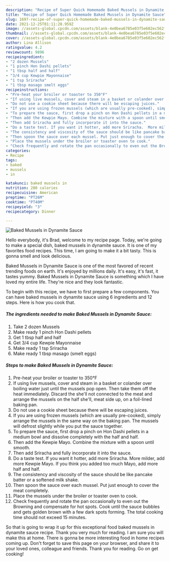 ```yaml
---
description: "Recipe of Super Quick Homemade Baked Mussels in Dynamite Sauce"
title: "Recipe of Super Quick Homemade Baked Mussels in Dynamite Sauce"
slug: 1697-recipe-of-super-quick-homemade-baked-mussels-in-dynamite-sauce
date: 2021-12-25T01:11:28.959Z
image: //assets-global.cpcdn.com/assets/blank-4e0bea6785e03f5e602ec562f230caae08da540cada707380b4fe1bbebba43da.png
thumbnail: //assets-global.cpcdn.com/assets/blank-4e0bea6785e03f5e602ec562f230caae08da540cada707380b4fe1bbebba43da.png
cover: //assets-global.cpcdn.com/assets/blank-4e0bea6785e03f5e602ec562f230caae08da540cada707380b4fe1bbebba43da.png
author: Lina Allison
ratingvalue: 4.2
reviewcount: 9896
recipeingredient:
- "2 dozen Mussels"
- "1 pinch Hon Dashi pellets"
- "1 tbsp half and half"
- "3/4 cup Kewpie Mayonnaise"
- "1 tsp Sriracha"
- "1 tbsp masago smelt eggs"
recipeinstructions:
- "Pre-heat your broiler or toaster to 350°F"
- "If using live mussels, cover and steam in a basket or colander over boiling water just until the mussels pop open. Then take them off the heat immediately. Discard the she&#39;ll not connected to the meat and arrange the mussels on the half she&#39;ll, meat side up, on a foil-lined baking pan."
- "Do not use a cookie sheet because there will be escaping juices."
- "If you are using frozen mussels (which are usually pre-cooked), simply arrange the mussels in the same way on the baking pan. The mussels will defrost slightly while you put the sauce together."
- "To prepare the sauce, first drop a pinch on Hon Dashi pellets in a medium bowl and dissolve completely with the half and half."
- "Then add the Kewpie Mayo. Combine the mixture with a spoon until smooth."
- "Then add Sriracha and fully incorporate it into the sauce."
- "Do a taste test. If you want it hotter, add more Sriracha.  More milder, add more Kewpie Mayo. If you think you added too much Mayo, add more half and half."
- "The consistency and viscosity of the sauce should be like pancake batter or a softened milk shake."
- "Then spoon the sauce over each mussel. Put just enough to cover the meat completely."
- "Place the mussels under the broiler or toaster oven to cook."
- "Check frequently and rotate the pan occasionally to even out the Browning and compensate for hot spots. Cook until the sauce bubbles and gets golden brown with a few dark spots forming. The total cooking time should not exceed 15 minutes."
categories:
- Recipe
tags:
- baked
- mussels
- in

katakunci: baked mussels in 
nutrition: 280 calories
recipecuisine: American
preptime: "PT26M"
cooktime: "PT40M"
recipeyield: "3"
recipecategory: Dinner

---
```



![Baked Mussels in Dynamite Sauce](//assets-global.cpcdn.com/assets/blank-4e0bea6785e03f5e602ec562f230caae08da540cada707380b4fe1bbebba43da.png)

Hello everybody, it's Brad, welcome to my recipe page. Today, we're going to make a special dish, baked mussels in dynamite sauce. It is one of my favorites food recipes. This time, I am going to make it a bit tasty. This is gonna smell and look delicious.



Baked Mussels in Dynamite Sauce is one of the most favored of recent trending foods on earth. It's enjoyed by millions daily. It's easy, it's fast, it tastes yummy. Baked Mussels in Dynamite Sauce is something which I have loved my entire life. They're nice and they look fantastic.


To begin with this recipe, we have to first prepare a few components. You can have baked mussels in dynamite sauce using 6 ingredients and 12 steps. Here is how you cook that.

<!--inarticleads1-->

##### The ingredients needed to make Baked Mussels in Dynamite Sauce:

1. Take 2 dozen Mussels
1. Make ready 1 pinch Hon Dashi pellets
1. Get 1 tbsp half and half
1. Get 3/4 cup Kewpie Mayonnaise
1. Make ready 1 tsp Sriracha
1. Make ready 1 tbsp masago (smelt eggs)




<!--inarticleads2-->

##### Steps to make Baked Mussels in Dynamite Sauce:

1. Pre-heat your broiler or toaster to 350°F
1. If using live mussels, cover and steam in a basket or colander over boiling water just until the mussels pop open. Then take them off the heat immediately. Discard the she&#39;ll not connected to the meat and arrange the mussels on the half she&#39;ll, meat side up, on a foil-lined baking pan.
1. Do not use a cookie sheet because there will be escaping juices.
1. If you are using frozen mussels (which are usually pre-cooked), simply arrange the mussels in the same way on the baking pan. The mussels will defrost slightly while you put the sauce together.
1. To prepare the sauce, first drop a pinch on Hon Dashi pellets in a medium bowl and dissolve completely with the half and half.
1. Then add the Kewpie Mayo. Combine the mixture with a spoon until smooth.
1. Then add Sriracha and fully incorporate it into the sauce.
1. Do a taste test. If you want it hotter, add more Sriracha.  More milder, add more Kewpie Mayo. If you think you added too much Mayo, add more half and half.
1. The consistency and viscosity of the sauce should be like pancake batter or a softened milk shake.
1. Then spoon the sauce over each mussel. Put just enough to cover the meat completely.
1. Place the mussels under the broiler or toaster oven to cook.
1. Check frequently and rotate the pan occasionally to even out the Browning and compensate for hot spots. Cook until the sauce bubbles and gets golden brown with a few dark spots forming. The total cooking time should not exceed 15 minutes.




So that is going to wrap it up for this exceptional food baked mussels in dynamite sauce recipe. Thank you very much for reading. I am sure you will make this at home. There is gonna be more interesting food in home recipes coming up. Don't forget to save this page on your browser, and share it to your loved ones, colleague and friends. Thank you for reading. Go on get cooking!
